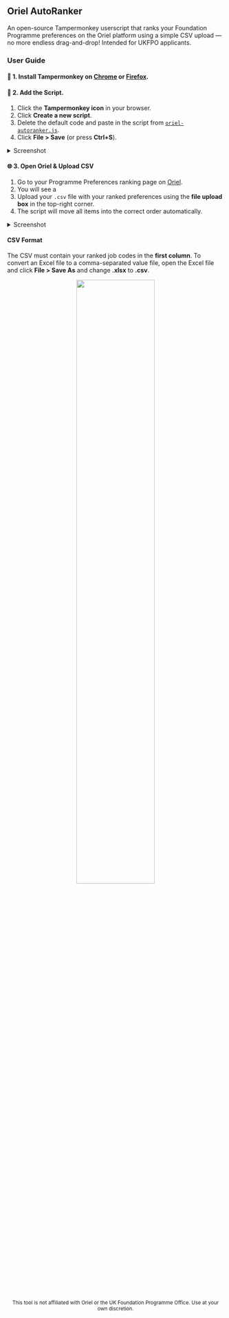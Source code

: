 ## Oriel AutoRanker

An open-source Tampermonkey userscript that ranks your Foundation Programme preferences on the Oriel platform using a simple CSV upload — no more endless drag-and-drop! Intended for UKFPO applicants.

### User Guide

#### 🧩 1. Install Tampermonkey on [Chrome](https://chrome.google.com/webstore/detail/tampermonkey/dhdgffkkebhmkfjojejmpbldmpobfkfo) or [Firefox](https://addons.mozilla.org/en-GB/firefox/addon/tampermonkey/).

#### 📝 2. Add the Script.
1. Click the **Tampermonkey icon** in your browser.
2. Click **Create a new script**.
3. Delete the default code and paste in the script from [`oriel-autoranker.js`](./oriel-autoranker.js).
4. Click **File > Save** (or press **Ctrl+S**).

<details closed>
  <summary>Screenshot</summary>
  <div align="center">
    <img src="https://github.com/user-attachments/assets/42af912a-512f-4334-b9d2-347cab491610" width="60%">
  </div>
</details>

#### 🌐 3. Open Oriel & Upload CSV
1. Go to your Programme Preferences ranking page on [Oriel](https://www.oriel.nhs.uk/).
2. You will see a 
3. Upload your `.csv` file with your ranked preferences using the **file upload box** in the top-right corner.
4. The script will move all items into the correct order automatically.

<details closed>
  <summary>Screenshot</summary>
  <div align="center">
    <img src="https://github.com/user-attachments/assets/5d1829d5-66bd-414b-9e4d-c3a134e8ca1d" width="60%">
  </div>
</details>

#### CSV Format

The CSV must contain your ranked job codes in the **first column**. To convert an Excel file to a comma-separated value file, open the Excel file and click **File > Save As** and change **.xlsx** to **.csv**.

<div align="center">
  <img src="https://github.com/user-attachments/assets/3b94d4aa-c49a-4083-89c8-4736c3d9250a" width="60%">
</div>

<br/>
<p align="center">
  <sup>This tool is not affiliated with Oriel or the UK Foundation Programme Office. Use at your own discretion.</sup>
</p>
